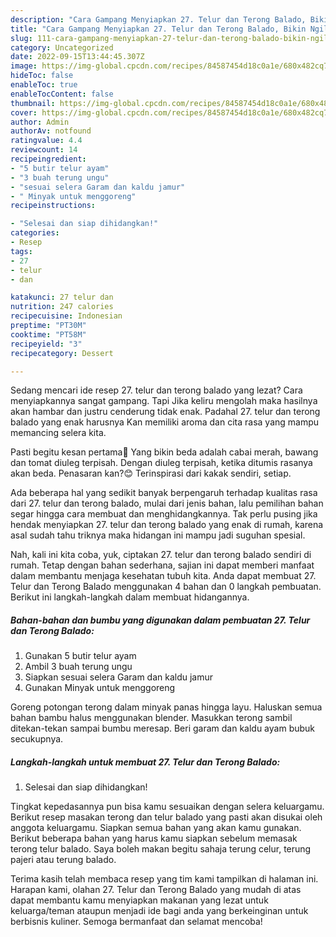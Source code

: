 ```yaml
---
description: "Cara Gampang Menyiapkan 27. Telur dan Terong Balado, Bikin Ngiler"
title: "Cara Gampang Menyiapkan 27. Telur dan Terong Balado, Bikin Ngiler"
slug: 111-cara-gampang-menyiapkan-27-telur-dan-terong-balado-bikin-ngiler
category: Uncategorized
date: 2022-09-15T13:44:45.307Z
image: https://img-global.cpcdn.com/recipes/84587454d18c0a1e/680x482cq70/27-telur-dan-terong-balado-foto-resep-utama.jpg
hideToc: false
enableToc: true
enableTocContent: false
thumbnail: https://img-global.cpcdn.com/recipes/84587454d18c0a1e/680x482cq70/27-telur-dan-terong-balado-foto-resep-utama.jpg
cover: https://img-global.cpcdn.com/recipes/84587454d18c0a1e/680x482cq70/27-telur-dan-terong-balado-foto-resep-utama.jpg
author: Admin
authorAv: notfound
ratingvalue: 4.4
reviewcount: 14
recipeingredient:
- "5 butir telur ayam"
- "3 buah terung ungu"
- "sesuai selera Garam dan kaldu jamur"
- " Minyak untuk menggoreng"
recipeinstructions:

- "Selesai dan siap dihidangkan!"
categories:
- Resep
tags:
- 27
- telur
- dan

katakunci: 27 telur dan 
nutrition: 247 calories
recipecuisine: Indonesian
preptime: "PT30M"
cooktime: "PT58M"
recipeyield: "3"
recipecategory: Dessert

---
```



Sedang mencari ide resep 27. telur dan terong balado yang lezat? Cara menyiapkannya sangat gampang. Tapi Jika keliru mengolah maka hasilnya akan hambar dan justru cenderung tidak enak. Padahal 27. telur dan terong balado yang enak harusnya Kan memiliki aroma dan cita rasa yang mampu memancing selera kita.


Pasti begitu kesan pertama🤭 Yang bikin beda adalah cabai merah, bawang dan tomat diuleg terpisah. Dengan diuleg terpisah, ketika ditumis rasanya akan beda. Penasaran kan?😊 Terinspirasi dari kakak sendiri, setiap.

Ada beberapa hal yang sedikit banyak berpengaruh terhadap kualitas rasa dari 27. telur dan terong balado, mulai dari jenis bahan, lalu pemilihan bahan segar hingga cara membuat dan menghidangkannya. Tak perlu pusing jika hendak menyiapkan 27. telur dan terong balado yang enak di rumah, karena asal sudah tahu triknya maka hidangan ini mampu jadi suguhan spesial.


Nah, kali ini kita coba, yuk, ciptakan 27. telur dan terong balado sendiri di rumah. Tetap dengan bahan sederhana, sajian ini dapat memberi manfaat dalam membantu menjaga kesehatan tubuh kita. Anda dapat membuat 27. Telur dan Terong Balado menggunakan 4 bahan dan 0 langkah pembuatan. Berikut ini langkah-langkah dalam membuat hidangannya.

<!--inarticleads1-->

##### Bahan-bahan dan bumbu yang digunakan dalam pembuatan 27. Telur dan Terong Balado:

1. Gunakan 5 butir telur ayam
1. Ambil 3 buah terung ungu
1. Siapkan sesuai selera Garam dan kaldu jamur
1. Gunakan  Minyak untuk menggoreng


Goreng potongan terong dalam minyak panas hingga layu. Haluskan semua bahan bambu halus menggunakan blender. Masukkan terong sambil ditekan-tekan sampai bumbu meresap. Beri garam dan kaldu ayam bubuk secukupnya. 

<!--inarticleads2-->

##### Langkah-langkah untuk membuat 27. Telur dan Terong Balado:


1. Selesai dan siap dihidangkan!

Tingkat kepedasannya pun bisa kamu sesuaikan dengan selera keluargamu. Berikut resep masakan terong dan telur balado yang pasti akan disukai oleh anggota keluargamu. Siapkan semua bahan yang akan kamu gunakan. Berikut beberapa bahan yang harus kamu siapkan sebelum memasak terong telur balado. Saya boleh makan begitu sahaja terung celur, terung pajeri atau terung balado. 

Terima kasih telah membaca resep yang tim kami tampilkan di halaman ini. Harapan kami, olahan 27. Telur dan Terong Balado yang mudah di atas dapat membantu kamu menyiapkan makanan yang lezat untuk keluarga/teman ataupun menjadi ide bagi anda yang berkeinginan untuk berbisnis kuliner. Semoga bermanfaat dan selamat mencoba!
